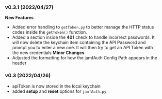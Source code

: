 ### v0.3.1 (2022/04/27)
**New Features**
 - Added error handling to `getToken.py` to better manage the HTTP status codes inside the `getToken()` function.
 - Added a section inside the **401** check to handle incorrect passwords. It will now delete the keychain item containing the API Password and prompt you to enter a new one. It will then try to get an API Token with the new credentials
**Minor Changes**
 - Adjusted the formatting for how the jamfAuth Config Path appears in the header

### v0.3 (2022/04/26)
 - apiToken is now stored in the local keychain
 - added **setup** and **reset** options for `jamfAuth.py`
